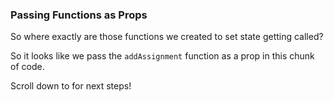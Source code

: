 ### Passing Functions as Props

So where exactly are those functions we created to set state getting called?

So it looks like we pass the `addAssignment` function as a prop in this chunk of code.

Scroll down to for next steps!